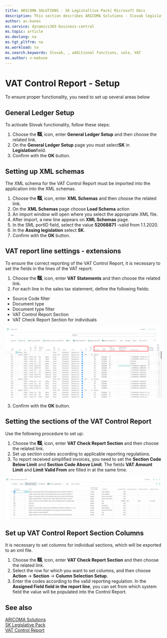 ```yaml
---
title: ARICOMA SOLUTIONS - SK Legistaltive Pack| Microsoft Docs
description: This section describes ARICOMA Solutions - Slovak legislation
author: ac-kunes
ms.service: dynamics365-business-central
ms.topic: article
ms.devlang: na
ms.tgt_pltfrm: na
ms.workload: na
ms.search.keywords: Slovak, , additional functions, sale, VAT
ms.author: v-makune
---
```


# VAT Control Report - Setup

To ensure proper functionality, you need to set up several areas below

## General Ledger Setup

To activate Slovak functionality, follow these steps:

1. Choose the ![Lightbulb that opens the Tell Me feature.](media/ui-search/search_small.png "Tell me what you want to do"), icon, enter **General Ledger Setup** and then choose the related link.
2. On the **General Ledger Setup** page you must select**SK** in **Legislation**field.
3. Confirm with the **OK** button.

## Setting up XML schemas

The XML schema for the VAT Control Report must be imported into the application into the XML schemas.

1. Choose the ![Lightbulb that opens the Tell Me feature.](media/ui-search/search_small.png "Tell me what you want to do"), icon, enter **XML Schemas** and then choose the related link.
2. On the **XML Schemas** page choose **Load Schema** action
3. An import window will open where you select the appropriate XML file.
4. After import, a new line appears on **XML Schemas** page.
5. In the SML portID field, select the value **52068871** -valid from 1.1.2020.
6. In the **Assing legislation** select **SK**.
7. Confirm with the **OK** button.


## VAT report line settings - extensions

To ensure the correct reporting of the VAT Control Report, it is necessary to set the fields in the lines of the VAT report:

1. Choose the ![Lightbulb that opens the Tell Me feature.](media/ui-search/search_small.png "Tell me what you want to do"), icon, enter **VAT Statements** and then choose the related link.
2. For each line in the sales tax statement, define the following fields:

- Source Code filter
- Document type
- Document type filter
- VAT Control Report Section
- VAT Check Report Section for individuals

![Import of unreliable VAT payers from xml format](media/VAT_check_report.png)

3. Confirm with the **OK** button.

## Setting the sections of the VAT Control Report

Use the following procedure to set up:

1. Choose the ![Lightbulb that opens the Tell Me feature.](media/ui-search/search_small.png "Tell me what you want to do"), icon, enter **VAT Check Report Section** and then choose the related link.
2. Set up section codes according to applicable reporting regulations.
3. To report received simplified invoices, you need to set the **Section Code Below Limit** and **Section Code Above Limit**. The fields **VAT Amount Limit** and **Limit Valid From** are filled in at the same time.

![Import of unreliable VAT payers from xml format](media/VAT_check_report_section.png)

## Set up VAT Control Report Section Columns

It is necessary to set columns for individual sections, which will be exported to an xml file.

1. Choose the ![Lightbulb that opens the Tell Me feature.](media/ui-search/search_small.png "Tell me what you want to do"), icon, enter **VAT Check Report Section** and then choose the related link.
2. Select the row for which you want to set columns, and then choose **Action** -> **Section** -> **Column Selection Setup**.
3. Enter the codes according to the valid reporting regulation. In the **Assigned Field field in the report line**, you can set from which system field the value will be populated into the Control Report.

## See also

[ARICOMA Solutions](../index.md)  
[SK Legislative Pack](ac-sk-legislative-pack.md)  
[VAT Control Report](ac-sk-vat-check-report-export.md)
